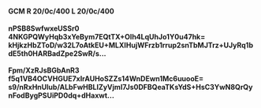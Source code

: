 #### GCM R 20/0c/400 L 20/0c/400
**nPSB8SwfwxeUSSr0**<br/>**4NKGPQWyHqb3xYeBym7EQtTX+Olh4LqUhJo1Y0u47hk=**<br/>**kHjkzHbZToD/w32L7oAtkEU+MLXIHujWFrzb1rrup2snTbMJTrz+UJyRq1bdE5th0HARBadZpe2SwR/s...**<br/><br/>
**Fpm/XzRJsBGbAnR3**<br/>**f5q1VB4OCVHGUE7xIrAUHoSZZs14WnDEwn1Mc6uuooE=**<br/>**s9/nRxHnUlub/ALbFwHBLIZyVjml7Js0DFBQeaTKsYdS+HsC3YwN8QrQynFodBygPSUiPD0dq+dHaxwt...**